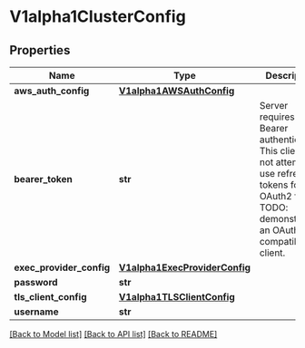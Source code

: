 # V1alpha1ClusterConfig

## Properties
Name | Type | Description | Notes
------------ | ------------- | ------------- | -------------
**aws_auth_config** | [**V1alpha1AWSAuthConfig**](V1alpha1AWSAuthConfig.md) |  | [optional] 
**bearer_token** | **str** | Server requires Bearer authentication. This client will not attempt to use refresh tokens for an OAuth2 flow. TODO: demonstrate an OAuth2 compatible client. | [optional] 
**exec_provider_config** | [**V1alpha1ExecProviderConfig**](V1alpha1ExecProviderConfig.md) |  | [optional] 
**password** | **str** |  | [optional] 
**tls_client_config** | [**V1alpha1TLSClientConfig**](V1alpha1TLSClientConfig.md) |  | [optional] 
**username** | **str** |  | [optional] 

[[Back to Model list]](../README.md#documentation-for-models) [[Back to API list]](../README.md#documentation-for-api-endpoints) [[Back to README]](../README.md)

